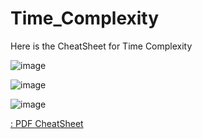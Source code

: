 # Time_Complexity
Here is the CheatSheet for Time Complexity


![image](https://user-images.githubusercontent.com/64683009/161087506-56f7d20b-b0c6-4394-a3e1-94559c47f609.png)

![image](https://user-images.githubusercontent.com/64683009/161087749-c71236b3-dc5c-420e-a33e-421e19a262ca.png)

![image](https://user-images.githubusercontent.com/64683009/161087613-ea873861-84ff-4ce1-a2e8-dead80e94fc5.png)


[ : PDF CheatSheet](https://github.com/riti2409/Time_complexity_cheatsheet/files/7943558/Complexity_Cheatsheet.pdf)




